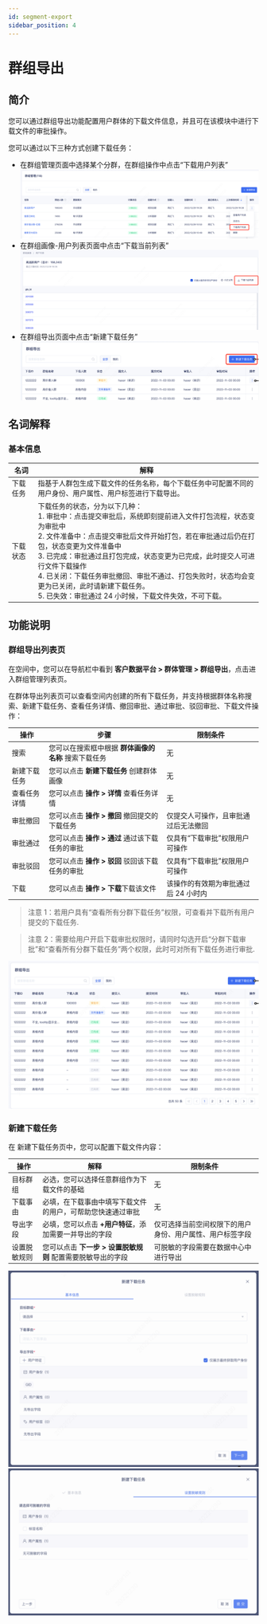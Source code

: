 ```yaml
---
id: segment-export
sidebar_position: 4
---
```


# 群组导出

## 简介[](#jian-jie)

您可以通过群组导出功能配置用户群体的下载文件信息，并且可在该模块中进行下载文件的审批操作。

您可以通过以下三种方式创建下载任务：

- 在群组管理页面中选择某个分群，在群组操作中点击“下载用户列表”
  ![图 5](/img/7e13ee130fa8dbcf3887f3fff433c1038dbc0677dc38227a9f77c380156b51bb.png)
- 在群组画像-用户列表页面中点击“下载当前列表”
  ![图 6](/img/ea74a0eef71f2b86661ed942d0bd1df9d9783bebc5b2b69dba9e30ae7e5b8ff1.png)
- 在群组导出页面中点击“新建下载任务”![图 7](/img/1e61c9d8bff22551398280e445b8dc705e1ac9d2711d676493efe78ad8beaae5.png)

## 名词解释[](#ming-ci-jie-shi)

### 基本信息

| 名词     | 解释                                                                                                                                                                                                                                                                                                                                                                                                                                                     |
| -------- | -------------------------------------------------------------------------------------------------------------------------------------------------------------------------------------------------------------------------------------------------------------------------------------------------------------------------------------------------------------------------------------------------------------------------------------------------------- |
| 下载任务 | 指基于人群包生成下载文件的任务名称，每个下载任务中可配置不同的用户身份、用户属性、用户标签进行下载导出。                                                                                                                                                                                                                                                                                                                                                 |
| 下载状态 | 下载任务的状态，分为以下几种：<br/>1. 审批中：点击提交审批后，系统即刻提前进入文件打包流程，状态变为审批中<br/>2. 文件准备中：点击提交审批后文件开始打包，若在审批通过后仍在打包，状态变更为文件准备中<br/>3. 已完成：审批通过且打包完成，状态变更为已完成，此时提交人可进行文件下载操作<br/>4. 已关闭：下载任务审批撤回、审批不通过、打包失败时，状态均会变更为已关闭，此时请新建下载任务。<br/>5. 已失效：审批通过 24 小时候，下载文件失效，不可下载。 |

## 功能说明[](#gong-neng-shuo-ming)

### 群组导出列表页

在空间中，您可以在导航栏中看到 **客户数据平台 > 群体管理 > 群组导出**，点击进入群组管理列表页。

在群体导出列表页可以查看空间内创建的所有下载任务，并支持根据群体名称搜索、新建下载任务、查看任务详情、撤回审批、通过审批、驳回审批、下载文件操作：

| 操作         | 步骤                                                 | 限制条件                             |
| ------------ | ---------------------------------------------------- | ------------------------------------ |
| 搜索         | 您可以在搜索框中根据 **群体画像的名称** 搜索下载任务 | 无                                   |
| 新建下载任务 | 您可以点击 **新建下载任务** 创建群体画像             | 无                                   |
| 查看任务详情 | 您可以点击 **操作 > 详情** 查看任务详情              | 无                                   |
| 审批撤回     | 您可以点击 **操作 > 撤回** 撤回提交的下载任务        | 仅提交人可操作，且审批通过后无法撤回 |
| 审批通过     | 您可以点击 **操作 > 通过** 通过该下载任务的审批      | 仅具有“下载审批”权限用户可操作       |
| 审批驳回     | 您可以点击 **操作 > 驳回** 驳回该下载任务的审批      | 仅具有“下载审批”权限用户可操作       |
| 下载         | 您可以点击 **操作 > 下载**下载该文件                 | 该操作的有效期为审批通过后 24 小时内 |

> 注意 1：若用户具有“查看所有分群下载任务”权限，可查看并下载所有用户提交的下载任务.

> 注意 2：需要给用户开启下载审批权限时，请同时勾选开启“分群下载审批”和“查看所有分群下载任务”两个权限，此时可对所有下载任务进行审批.

![图 12](/img/17370405a7a729ac984a5caa565d46cf7d2e90675191dbdae8187eed265623b1.png)

### 新建下载任务

在 新建下载任务页中，您可以配置下载文件内容：

| 操作         | 解释                                                        | 限制条件                                                 |
| ------------ | ----------------------------------------------------------- | -------------------------------------------------------- |
| 目标群组     | 必选，您可以选择任意群组作为下载文件的基础                  | 无                                                       |
| 下载事由     | 必填，在下载事由中填写下载文件的用户，可帮助您快速通过审批  | 无                                                       |
| 导出字段     | 必填，您可以点击 **+用户特征**，添加需要一并导出的字段      | 仅可选择当前空间权限下的用户身份、用户属性、用户标签字段 |
| 设置脱敏规则 | 您可以点击 **下一步 > 设置脱敏规则** 配置需要脱敏导出的字段 | 可脱敏的字段需要在数据中心中进行导出                     |

![图 10](/img/5e9b20c8a1eff59af64b37e941c62dd436d58a3cfa934c625c82c5ffdac596ed.png)  
![图 11](/img/deccca5d60ddd16d242a0d256cd052e22747621813effa0b5cf86bf527a7545b.png)
